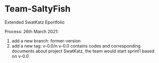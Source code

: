# Team-SaltyFish
Extended SwatKatz Eportfolio

Process:
26th March 2021:
1. add a new branch: former-version
2. add a new tag: v-0.0/n
  v-0.0 contains codes and corresponding documents about project SwatKatz, the team would start sprint1 based on v-0.0
